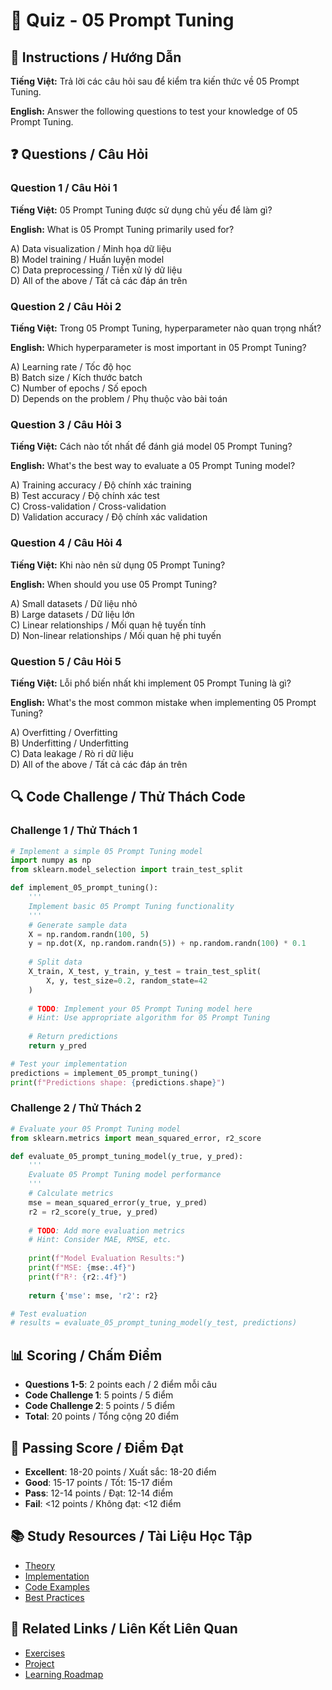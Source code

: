 # 🧠 Quiz - 05 Prompt Tuning

## 📝 Instructions / Hướng Dẫn

**Tiếng Việt:** Trả lời các câu hỏi sau để kiểm tra kiến thức về 05 Prompt Tuning.

**English:** Answer the following questions to test your knowledge of 05 Prompt Tuning.

## ❓ Questions / Câu Hỏi

### Question 1 / Câu Hỏi 1
**Tiếng Việt:** 05 Prompt Tuning được sử dụng chủ yếu để làm gì?

**English:** What is 05 Prompt Tuning primarily used for?

A) Data visualization / Minh họa dữ liệu  
B) Model training / Huấn luyện model  
C) Data preprocessing / Tiền xử lý dữ liệu  
D) All of the above / Tất cả các đáp án trên

### Question 2 / Câu Hỏi 2
**Tiếng Việt:** Trong 05 Prompt Tuning, hyperparameter nào quan trọng nhất?

**English:** Which hyperparameter is most important in 05 Prompt Tuning?

A) Learning rate / Tốc độ học  
B) Batch size / Kích thước batch  
C) Number of epochs / Số epoch  
D) Depends on the problem / Phụ thuộc vào bài toán

### Question 3 / Câu Hỏi 3
**Tiếng Việt:** Cách nào tốt nhất để đánh giá model 05 Prompt Tuning?

**English:** What's the best way to evaluate a 05 Prompt Tuning model?

A) Training accuracy / Độ chính xác training  
B) Test accuracy / Độ chính xác test  
C) Cross-validation / Cross-validation  
D) Validation accuracy / Độ chính xác validation

### Question 4 / Câu Hỏi 4
**Tiếng Việt:** Khi nào nên sử dụng 05 Prompt Tuning?

**English:** When should you use 05 Prompt Tuning?

A) Small datasets / Dữ liệu nhỏ  
B) Large datasets / Dữ liệu lớn  
C) Linear relationships / Mối quan hệ tuyến tính  
D) Non-linear relationships / Mối quan hệ phi tuyến

### Question 5 / Câu Hỏi 5
**Tiếng Việt:** Lỗi phổ biến nhất khi implement 05 Prompt Tuning là gì?

**English:** What's the most common mistake when implementing 05 Prompt Tuning?

A) Overfitting / Overfitting  
B) Underfitting / Underfitting  
C) Data leakage / Rò rỉ dữ liệu  
D) All of the above / Tất cả các đáp án trên

## 🔍 Code Challenge / Thử Thách Code

### Challenge 1 / Thử Thách 1
```python
# Implement a simple 05 Prompt Tuning model
import numpy as np
from sklearn.model_selection import train_test_split

def implement_05_prompt_tuning():
    '''
    Implement basic 05 Prompt Tuning functionality
    '''
    # Generate sample data
    X = np.random.randn(100, 5)
    y = np.dot(X, np.random.randn(5)) + np.random.randn(100) * 0.1
    
    # Split data
    X_train, X_test, y_train, y_test = train_test_split(
        X, y, test_size=0.2, random_state=42
    )
    
    # TODO: Implement your 05 Prompt Tuning model here
    # Hint: Use appropriate algorithm for 05 Prompt Tuning
    
    # Return predictions
    return y_pred

# Test your implementation
predictions = implement_05_prompt_tuning()
print(f"Predictions shape: {predictions.shape}")
```

### Challenge 2 / Thử Thách 2
```python
# Evaluate your 05 Prompt Tuning model
from sklearn.metrics import mean_squared_error, r2_score

def evaluate_05_prompt_tuning_model(y_true, y_pred):
    '''
    Evaluate 05 Prompt Tuning model performance
    '''
    # Calculate metrics
    mse = mean_squared_error(y_true, y_pred)
    r2 = r2_score(y_true, y_pred)
    
    # TODO: Add more evaluation metrics
    # Hint: Consider MAE, RMSE, etc.
    
    print(f"Model Evaluation Results:")
    print(f"MSE: {mse:.4f}")
    print(f"R²: {r2:.4f}")
    
    return {'mse': mse, 'r2': r2}

# Test evaluation
# results = evaluate_05_prompt_tuning_model(y_test, predictions)
```

## 📊 Scoring / Chấm Điểm

- **Questions 1-5**: 2 points each / 2 điểm mỗi câu
- **Code Challenge 1**: 5 points / 5 điểm
- **Code Challenge 2**: 5 points / 5 điểm
- **Total**: 20 points / Tổng cộng 20 điểm

## 🎯 Passing Score / Điểm Đạt

- **Excellent**: 18-20 points / Xuất sắc: 18-20 điểm
- **Good**: 15-17 points / Tốt: 15-17 điểm  
- **Pass**: 12-14 points / Đạt: 12-14 điểm
- **Fail**: <12 points / Không đạt: <12 điểm

## 📚 Study Resources / Tài Liệu Học Tập

- [Theory](./THEORY_05_prompt_tuning.md)
- [Implementation](./IMPLEMENTATION_05_prompt_tuning.md)
- [Code Examples](./CODE_EXAMPLES_05_prompt_tuning.md)
- [Best Practices](./BEST_PRACTICES_05_prompt_tuning.md)

## 🔗 Related Links / Liên Kết Liên Quan

- [Exercises](./EXERCISES_05_prompt_tuning.md)
- [Project](./PROJECT_05_prompt_tuning.md)
- [Learning Roadmap](./LEARNING_ROADMAP_05_prompt_tuning.md)
